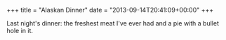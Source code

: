 +++
title = "Alaskan Dinner"
date = "2013-09-14T20:41:09+00:00"
+++

Last night's dinner: the freshest meat I've ever had and a pie with a bullet hole in it.
			